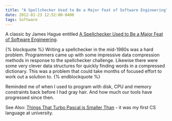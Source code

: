 ```yaml
---
title: "A Spellchecker Used to Be a Major Feat of Software Engineering"
date: 2012-01-23 12:52:00-0400
tags: Software
---
```


A classic by James Hague entitled [A Spellchecker Used to Be a Major Feat of Software Engineering](http://prog21.dadgum.com/29.html).

{% blockquote %}
Writing a spellchecker in the mid-1980s was a hard problem. Programmers came up with some impressive data compression methods in response to the spellchecker challenge. Likewise there were some very clever data structures for quickly finding words in a compressed dictionary. This was a problem that could take months of focused effort to work out a solution to.
{% endblockquote %}

Reminded me of when I used to program with disk, CPU and memory constraints back before I had gray hair. And how much our tools have progressed since then.

See Also: [Things That Turbo Pascal is Smaller Than](http://prog21.dadgum.com/116.html) - it was my first CS language at university.
